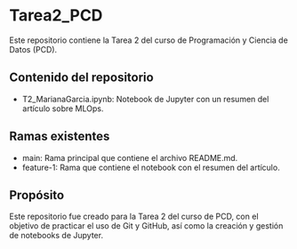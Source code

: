 # Tarea2_PCD

Este repositorio contiene la Tarea 2 del curso de Programación y Ciencia de Datos (PCD).

## Contenido del repositorio

- T2_MarianaGarcia.ipynb: Notebook de Jupyter con un resumen del artículo sobre MLOps.

## Ramas existentes

- main: Rama principal que contiene el archivo README.md.
- feature-1: Rama que contiene el notebook con el resumen del artículo.

## Propósito

Este repositorio fue creado para la Tarea 2 del curso de PCD, con el objetivo de practicar el uso de Git y GitHub, así como la creación y gestión de notebooks de Jupyter.